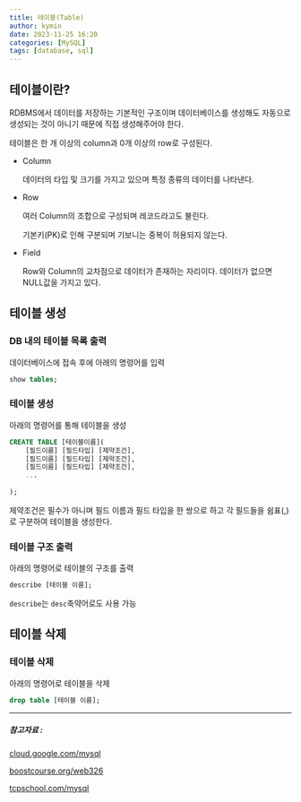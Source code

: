 ```yaml
---
title: 테이블(Table)
author: kymin
date: 2023-11-25 16:20
categories: [MySQL]
tags: [database, sql]
---
```



## 테이블이란?

RDBMS에서 데이터를 저장하는 기본적인 구조이며 데이터베이스를 생성해도 자동으로 생성되는 것이 아니기 때문에 직접 생성해주어야 한다.

테이블은 한 개 이상의 column과 0개 이상의 row로 구성된다.

- Column

  데이터의 타입 및 크기를 가지고 있으며 특정 종류의 데이터를 나타낸다.

- Row

  여러 Column의 조합으로 구성되며 레코드라고도 불린다.

  기본키(PK)로 인해 구분되며 기보니는 중복이 허용되지 않는다.

- Field

  Row와 Column의 교차점으로 데이터가 존재하는 자리이다. 데이터가 없으면 NULL값을 가지고 있다.

## 테이블 생성

### DB 내의 테이블 목록 출력

데이터베이스에 접속 후에 아래의 명령어를 입력

```sql
show tables;
```

### 테이블 생성

아래의 명령어를 통해 테이블을 생성

```sql
CREATE TABLE [테이블이름](
	[필드이름] [필드타입] [제약조건],
	[필드이름] [필드타입] [제약조건],
	[필드이름] [필드타입] [제약조건],
	...
	
);
```

제약조건은 필수가 아니며 필드 이름과 필드 타입을 한 쌍으로 하고 각 필드들을 쉼표(,)로 구분하여 테이블을 생성한다.

### 테이블 구조 출력

아래의 명령어로 테이블의 구조를 출력

```sql
describe [테이블 이름];
```

`describe`는 `desc`축약어로도 사용 가능

## 테이블 삭제

### 테이블 삭제

아래의 명령어로 테이블을 삭제

```sql
drop table [테이블 이름];
```



-----

##### 참고자료 : 

[cloud.google.com/mysql](https://cloud.google.com/mysql?hl=ko)

[boostcourse.org/web326](https://www.boostcourse.org/web326/)

[tcpschool.com/mysql](https://tcpschool.com/mysql/mysql_basic_create)
